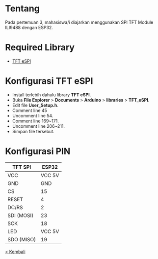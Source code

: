 # Tentang
Pada pertemuan 3, mahasiswa/i diajarkan menggunakan SPI TFT Module ILI9488 dengan ESP32.

# Required Library
- [TFT eSPI](https://github.com/Bodmer/TFT_eSPI)

# Konfigurasi TFT eSPI
- Install terlebih dahulu library **TFT eSPI**.
- Buka **File Explorer** > **Documents** > **Arduino** > **libraries** > **TFT_eSPI**.
- Edit file **User_Setup.h**.
- Comment line 45
- Uncomment line 54.
- Comment line 169~171.
- Uncomment line 206~211.
- Simpan file tersebut.

# Konfigurasi PIN 
| TFT SPI    | ESP32  |
|------------|--------|
| VCC        | VCC 5V |
| GND        | GND    |
| CS         | 15     |
| RESET      | 4      |
| DC/RS      | 2      |
| SDI (MOSI) | 23     |
| SCK        | 18     |
| LED        | VCC 5V |
| SDO (MISO) | 19     |

[< Kembali](https://github.com/Irvan789/Sistem-Embeded)
